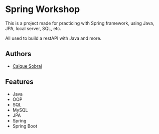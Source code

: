 # Spring Workshop

This is a project made for practicing with Spring framework, using Java, JPA, local server, SQL, etc.

All used to build a restAPI with Java and more.

## Authors

- [Caique Sobral](https://www.github.com/caiquesobral)


## Features

- Java
- OOP
- SQL
- MySQL
- JPA
- Spring
- Spring Boot
